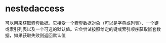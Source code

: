 # nestedaccess
可以用来获取嵌套数据。它接受一个嵌套数据对象（可以是字典或列表）、一个键或索引列表以及一个可选的默认值。它会尝试按照给定的键或索引顺序获取嵌套数据，如果获取失败则返回默认值
